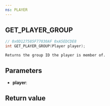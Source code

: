 ```yaml
---
ns: PLAYER
---
```

## GET_PLAYER_GROUP

```c
// 0x0D127585F77030AF 0xA5EDCDE8
int GET_PLAYER_GROUP(Player player);
```

```
Returns the group ID the player is member of.  
```

## Parameters
* **player**: 

## Return value
